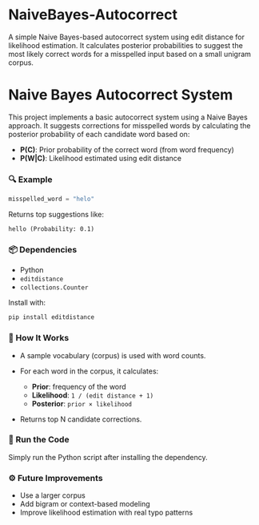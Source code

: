 # NaiveBayes-Autocorrect
A simple Naive Bayes-based autocorrect system using edit distance for likelihood estimation. It calculates posterior probabilities to suggest the most likely correct words for a misspelled input based on a small unigram corpus.


# Naive Bayes Autocorrect System

This project implements a basic autocorrect system using a Naive Bayes approach. It suggests corrections for misspelled words by calculating the posterior probability of each candidate word based on:

- **P(C)**: Prior probability of the correct word (from word frequency)
- **P(W|C)**: Likelihood estimated using edit distance

### 🔍 Example

```python
misspelled_word = "helo"
````

Returns top suggestions like:

```
hello (Probability: 0.1)
```

### 📦 Dependencies

* Python
* `editdistance`
* `collections.Counter`

Install with:

```bash
pip install editdistance
```

### 📁 How It Works

* A sample vocabulary (corpus) is used with word counts.
* For each word in the corpus, it calculates:

  * **Prior**: frequency of the word
  * **Likelihood**: `1 / (edit distance + 1)`
  * **Posterior**: `prior × likelihood`
* Returns top N candidate corrections.

### 🚀 Run the Code

Simply run the Python script after installing the dependency.

### ⚙️ Future Improvements

* Use a larger corpus
* Add bigram or context-based modeling
* Improve likelihood estimation with real typo patterns
